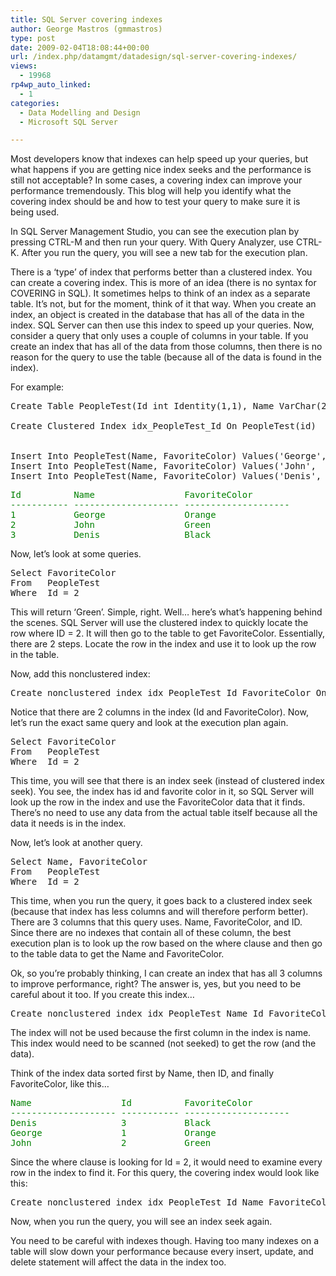 ```yaml
---
title: SQL Server covering indexes
author: George Mastros (gmmastros)
type: post
date: 2009-02-04T18:08:44+00:00
url: /index.php/datamgmt/datadesign/sql-server-covering-indexes/
views:
  - 19968
rp4wp_auto_linked:
  - 1
categories:
  - Data Modelling and Design
  - Microsoft SQL Server

---
```

Most developers know that indexes can help speed up your queries, but what happens if you are getting nice index seeks and the performance is still not acceptable? In some cases, a covering index can improve your performance tremendously. This blog will help you identify what the covering index should be and how to test your query to make sure it is being used.

In SQL Server Management Studio, you can see the execution plan by pressing CTRL-M and then run your query. With Query Analyzer, use CTRL-K. After you run the query, you will see a new tab for the execution plan.

There is a &#8216;type&#8217; of index that performs better than a clustered index. You can create a covering index. This is more of an idea (there is no syntax for COVERING in SQL). It sometimes helps to think of an index as a separate table. It&#8217;s not, but for the moment, think of it that way. When you create an index, an object is created in the database that has all of the data in the index. SQL Server can then use this index to speed up your queries. Now, consider a query that only uses a couple of columns in your table. If you create an index that has all of the data from those columns, then there is no reason for the query to use the table (because all of the data is found in the index).

For example:

<pre>Create Table PeopleTest(Id int Identity(1,1), Name VarChar(20), FavoriteColor VarChar(20))

Create Clustered Index idx_PeopleTest_Id On PeopleTest(id)


Insert Into PeopleTest(Name, FavoriteColor) Values('George', 'Orange')
Insert Into PeopleTest(Name, FavoriteColor) Values('John',   'Green')
Insert Into PeopleTest(Name, FavoriteColor) Values('Denis',  'Black')</pre>

<pre style="color:green;">Id          Name                 FavoriteColor
----------- -------------------- --------------------
1           George               Orange
2           John                 Green
3           Denis                Black</pre>

Now, let&#8217;s look at some queries.

<pre>Select FavoriteColor
From   PeopleTest
Where  Id = 2</pre>

This will return &#8216;Green&#8217;. Simple, right. Well… here&#8217;s what&#8217;s happening behind the scenes. SQL Server will use the clustered index to quickly locate the row where ID = 2. It will then go to the table to get FavoriteColor. Essentially, there are 2 steps. Locate the row in the index and use it to look up the row in the table.

Now, add this nonclustered index:

<pre>Create nonclustered index idx_PeopleTest_Id_FavoriteColor On PeopleTest(Id, FavoriteColor)</pre>

Notice that there are 2 columns in the index (Id and FavoriteColor). Now, let&#8217;s run the exact same query and look at the execution plan again.

<pre>Select FavoriteColor
From   PeopleTest
Where  Id = 2</pre>

This time, you will see that there is an index seek (instead of clustered index seek). You see, the index has id and favorite color in it, so SQL Server will look up the row in the index and use the FavoriteColor data that it finds. There&#8217;s no need to use any data from the actual table itself because all the data it needs is in the index.

Now, let&#8217;s look at another query.

<pre>Select Name, FavoriteColor
From   PeopleTest
Where  Id = 2</pre>

This time, when you run the query, it goes back to a clustered index seek (because that index has less columns and will therefore perform better). There are 3 columns that this query uses. Name, FavoriteColor, and ID. Since there are no indexes that contain all of these column, the best execution plan is to look up the row based on the where clause and then go to the table data to get the Name and FavoriteColor.

Ok, so you&#8217;re probably thinking, I can create an index that has all 3 columns to improve performance, right? The answer is, yes, but you need to be careful about it too. If you create this index…

<pre>Create nonclustered index idx_PeopleTest_Name_Id_FavoriteColor On PeopleTest(Name, Id, FavoriteColor)</pre>

The index will not be used because the first column in the index is name. This index would need to be scanned (not seeked) to get the row (and the data).

Think of the index data sorted first by Name, then ID, and finally FavoriteColor, like this…

<pre style="color:green;">Name                 Id          FavoriteColor
-------------------- ----------- --------------------
Denis                3           Black
George               1           Orange
John                 2           Green</pre>

Since the where clause is looking for Id = 2, it would need to examine every row in the index to find it. For this query, the covering index would look like this:

<pre>Create nonclustered index idx_PeopleTest_Id_Name_FavoriteColor On PeopleTest(Id, Name, FavoriteColor)</pre>

Now, when you run the query, you will see an index seek again.

You need to be careful with indexes though. Having too many indexes on a table will slow down your performance because every insert, update, and delete statement will affect the data in the index too.